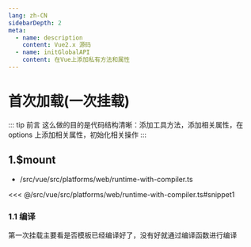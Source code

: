 ```yaml
---
lang: zh-CN
sidebarDepth: 2
meta:
  - name: description
    content: Vue2.x 源码
  - name: initGlobalAPI
    content: 在Vue上添加私有方法和属性
---
```


# 首次加载(一次挂载)

::: tip 前言
这么做的目的是代码结构清晰：添加工具方法，添加相关属性，在 options 上添加相关属性，初始化相关操作
:::

## 1.$mount

- /src/vue/src/platforms/web/runtime-with-compiler.ts

<<< @/src/vue/src/platforms/web/runtime-with-compiler.ts#snippet1

### 1.1 编译

第一次挂载主要看是否模板已经编译好了，没有好就通过编译函数进行编译
